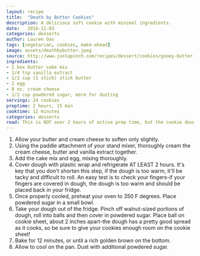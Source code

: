 ```yaml
---
layout: recipe
title:  "Death by Butter Cookies"
description: A delicious soft cookie with minimal ingredients.
date:   2016-11-03
categories: desserts
author: Lauren Oas
tags: [vegetarian, cookies, make-ahead]
image: assets/deathbybutter.jpeg
source: http://www.justapinch.com/recipes/dessert/cookies/gooey-butter-cookies-4.html
ingredients:
- 1 box butter cake mix
- 1/4 tsp vanilla extract
- 1/2 cup (1 stick) stick butter
- 1 egg
- 8 oz. cream cheese
- 1/2 cup powdered sugar, more for dusting
servings: 24 cookies
preptime: 2 hours, 15 min
cooktime: 12 minutes
categories: desserts
read: This is NOT over 2 hours of active prep time, but the cookie dough must be refrigerated for at least 2 hours before you roll and bake. You can easily make the dough the night before you bake. The key with this dough is keeping it cold-the high content of butter makes it necessary. Personally, I like the taste of these cookies the day after they've been baked-they have a sort of Madeline quality to them. These cookies WILL NOT come out crispy-they are more like small cakes, so extending the cooking time only burns them-as does greasing your cookie sheet!
---
```

1. Allow your butter and cream cheese to soften only slightly.
2. Using the paddle attachment of your stand mixer, thoroughly cream the cream cheese, butter and vanilla extract together.
3. Add the cake mix and egg, mixing thoroughly.
4. Cover dough with plastic wrap and refrigerate AT LEAST 2 hours. It's key that you don't shorten this step, if the dough is too warm, it'll be tacky and difficult to roll. An easy test is to check your fingers-if your fingers are covered in dough, the dough is too warm and should be placed back in your fridge.
5. Once properly cooled, preheat your oven to 350 F degrees. Place powdered sugar in a small bowl.
6. Take your dough out of the fridge. Pinch off walnut-sized portions of dough, roll into balls and then cover in powdered sugar. Place ball on cookie sheet, about 2 inches apart-the dough has a pretty good spread as it cooks, so be sure to give your cookies enough room on the cookie sheet!
7. Bake for 12 minutes, or until a rich golden brown on the bottom.
8. Allow to cool on the pan. Dust with additional powdered sugar.